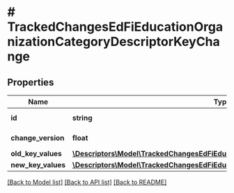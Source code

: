 # # TrackedChangesEdFiEducationOrganizationCategoryDescriptorKeyChange

## Properties

Name | Type | Description | Notes
------------ | ------------- | ------------- | -------------
**id** | **string** | Resource identifier | [optional]
**change_version** | **float** | Change version | [optional]
**old_key_values** | [**\Descriptors\Model\TrackedChangesEdFiEducationOrganizationCategoryDescriptorKey**](TrackedChangesEdFiEducationOrganizationCategoryDescriptorKey.md) |  | [optional]
**new_key_values** | [**\Descriptors\Model\TrackedChangesEdFiEducationOrganizationCategoryDescriptorKey**](TrackedChangesEdFiEducationOrganizationCategoryDescriptorKey.md) |  | [optional]

[[Back to Model list]](../../README.md#models) [[Back to API list]](../../README.md#endpoints) [[Back to README]](../../README.md)
